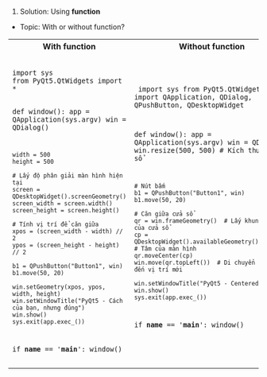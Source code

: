 1. Solution: Using **function**
- Topic: With or without function?
<table>
  <tr>
    <th>With function</th>
    <th>Without function</th>
  </tr>
  <tr>
    <td>
      <pre><code>
import sys
from PyQt5.QtWidgets import *

def window():
    app = QApplication(sys.argv)
    win = QDialog()

    width = 500
    height = 500

    # Lấy độ phân giải màn hình hiện tại
    screen = QDesktopWidget().screenGeometry()
    screen_width = screen.width()
    screen_height = screen.height()

    # Tính vị trí để căn giữa
    xpos = (screen_width - width) // 2
    ypos = (screen_height - height) // 2

    b1 = QPushButton("Button1", win)
    b1.move(50, 20)

    win.setGeometry(xpos, ypos, width, height)
    win.setWindowTitle("PyQt5 - Cách của bạn, nhưng đúng")
    win.show()
    sys.exit(app.exec_())

if __name__ == '__main__':
    window()
      </code></pre>
    </td>
    <td>
      <pre><code>
import sys
from PyQt5.QtWidgets import QApplication, QDialog, QPushButton, QDesktopWidget

def window():
    app = QApplication(sys.argv)
    win = QDialog()
    win.resize(500, 500)  # Kích thước cửa sổ

    # Nút bấm
    b1 = QPushButton("Button1", win)
    b1.move(50, 20)

    # Căn giữa cửa sổ
    qr = win.frameGeometry()  # Lấy khung hình của cửa sổ
    cp = QDesktopWidget().availableGeometry().center()  # Tâm của màn hình
    qr.moveCenter(cp)
    win.move(qr.topLeft())  # Di chuyển cửa sổ đến vị trí mới

    win.setWindowTitle("PyQt5 - Centered Window")
    win.show()
    sys.exit(app.exec_())

if __name__ == '__main__':
    window()
      </code></pre>
    </td>
  </tr>
</table>
